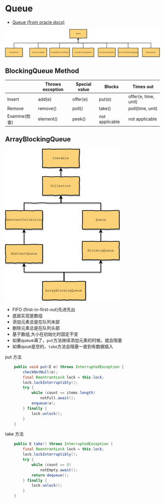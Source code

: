 # Queue

- [Queue (from oracle docs)](https://docs.oracle.com/javase/tutorial/collections/implementations/queue.html)

![Queue](images/queue.png)

## BlockingQueue Method

||Throws exception|Special value|Blocks|Times out
------|----------|-------------|------|----------
Insert|add(e)|offer(e)|put(e)|offer(e, time, unit)
Remove|remove()|poll()|take()|poll(time, unit)
Examine(检查)|element()|peek()|not applicable|not applicable

## ArrayBlockingQueue

![ArrayBlockingQueue](./images/ArrayBlockingQueue.png)

- FIFO (first-in-first-out)先进先出
- 底层实现是数组
- 添加元素总是在队列末部
- 删除元素总是在队列头部
- 基于数组,大小在初始化时固定不变
- 如果queue满了，`put`方法继续添加元素的时候，就会阻塞
- 如果quue是空的，`take`方法会阻塞一直到有数据插入

put 方法

```java
    public void put(E e) throws InterruptedException {
        checkNotNull(e);
        final ReentrantLock lock = this.lock;
        lock.lockInterruptibly();
        try {
            while (count == items.length)
                notFull.await();
            enqueue(e);
        } finally {
            lock.unlock();
        }
    }
```

take 方法

```java
    public E take() throws InterruptedException {
        final ReentrantLock lock = this.lock;
        lock.lockInterruptibly();
        try {
            while (count == 0)
                notEmpty.await();
            return dequeue();
        } finally {
            lock.unlock();
        }
    }
```